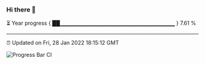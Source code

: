 ### Hi there 👋

⏳ Year progress { ██▁▁▁▁▁▁▁▁▁▁▁▁▁▁▁▁▁▁▁▁▁▁▁▁▁▁▁▁ } 7.61 %

---

⏰ Updated on Fri, 28 Jan 2022 18:15:12 GMT

![Progress Bar CI](https://github.com/liununu/liununu/workflows/Progress%20Bar%20CI/badge.svg)

